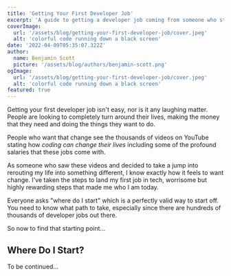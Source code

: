 ```yaml
---
title: 'Getting Your First Developer Job'
excerpt: 'A guide to getting a developer job coming from someone who started with zero connections, no tech experience, no college and while living in a tech-starved area.'
coverImage: 
  url: '/assets/blog/getting-your-first-developer-job/cover.jpeg'
  alt: 'colorful code running down a black screen'
date: '2022-04-09T05:35:07.322Z'
author:
  name: Benjamin Scott
  picture: '/assets/blog/authors/benjamin-scott.png'
ogImage:
  url: '/assets/blog/getting-your-first-developer-job/cover.jpeg'
  alt: 'colorful code running down a black screen'
featured: true
---
```


Getting your first developer job isn't easy, nor is it any laughing matter. People are looking to completely turn around their lives, making the money that they need and doing the things they want to do.

People who want that change see the thousands of videos on YouTube stating how _coding can change their lives_ including some of the profound salaries that these jobs come with.

As someone who saw these videos and decided to take a jump into rerouting my life into something different, I know exactly how it feels to want change. I've taken the steps to land my first job in tech, worrisome but highly rewarding steps that made me who I am today.

Everyone asks "where do I start" which is a perfectly valid way to start off. You need to know what path to take, especially since there are hundreds of thousands of developer jobs out there.

So now to find that starting point...

## Where Do I Start?

To be continued...
